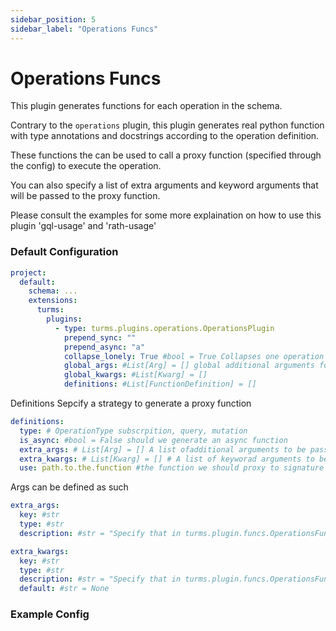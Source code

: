 ```yaml
---
sidebar_position: 5
sidebar_label: "Operations Funcs"
---
```


# Operations Funcs

This plugin generates functions for each operation in the schema.

Contrary to the `operations` plugin, this plugin generates real python function
with type annotations and docstrings according to the operation definition.

These functions the can be used to call a proxy function (specified through the config)
to execute the operation.

You can also specify a list of extra arguments and keyword arguments that will be passed to the proxy function.

Please consult the examples for some more explaination on how to use this plugin
'gql-usage' and 'rath-usage'

### Default Configuration

```yaml
project:
  default:
    schema: ...
    extensions:
      turms:
        plugins:
          - type: turms.plugins.operations.OperationsPlugin
            prepend_sync: ""
            prepend_async: "a"
            collapse_lonely: True #bool = True Collapses one operation query and return the collapsed type
            global_args: #List[Arg] = [] global additional arguments for the functions to be called
            global_kwargs: #List[Kwarg] = []
            definitions: #List[FunctionDefinition] = []
```

Definitions Sepcify a strategy to generate a proxy function

```yaml
definitions:
  type: # OperationType subscrpition, query, mutation
  is_async: #bool = False should we generate an async function
  extra_args: # List[Arg] = [] A list ofadditional arguments to be passed
  extra_kwargs: # List[Kwarg] = [] # A list of keyworad arguments to be passed
  use: path.to.the.function #the function we should proxy to signature def(document, variables, *extra_args, **extra_kwargs)
```

Args can be defined as such

```yaml
extra_args:
  key: #str
  type: #str
  description: #str = "Specify that in turms.plugin.funcs.OperationsFuncPlugin"
```

```yaml
extra_kwargs:
  key: #str
  type: #str
  description: #str = "Specify that in turms.plugin.funcs.OperationsFuncPlugin"
  default: #str = None
```

### Example Config
